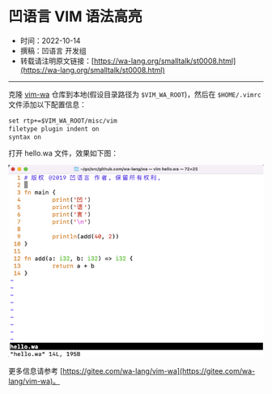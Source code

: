 # 凹语言 VIM 语法高亮

- 时间：2022-10-14
- 撰稿：凹语言 开发组
- 转载请注明原文链接：[https://wa-lang.org/smalltalk/st0008.html](https://wa-lang.org/smalltalk/st0008.html)

---

克隆 [vim-wa](https://gitee.com/wa-lang/vim-wa) 仓库到本地(假设目录路径为 `$VIM_WA_ROOT`)，然后在 `$HOME/.vimrc` 文件添加以下配置信息：

```
set rtp+=$VIM_WA_ROOT/misc/vim
filetype plugin indent on
syntax on
```

打开 hello.wa 文件，效果如下图：

![](/st0008.png)

更多信息请参考 [https://gitee.com/wa-lang/vim-wa](https://gitee.com/wa-lang/vim-wa)。
